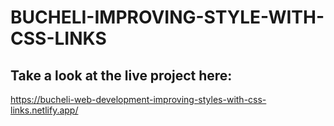 # BUCHELI-IMPROVING-STYLE-WITH-CSS-LINKS

## Take a look at the live project here:
https://bucheli-web-development-improving-styles-with-css-links.netlify.app/
